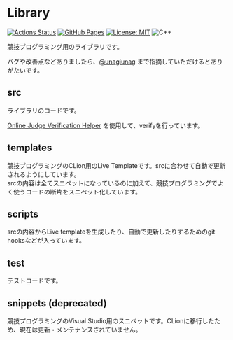 # Library

[![Actions Status](https://github.com/rajyan/library/workflows/verify/badge.svg)](https://github.com/rajyan/library/actions) 
[![GitHub Pages](https://img.shields.io/static/v1?label=GitHub+Pages&message=+&color=brightgreen&logo=github)](https://rajyan.github.io/library/)
[![License: MIT](https://img.shields.io/badge/License-MIT-blue.svg)](LICENSE)
![C++](https://img.shields.io/badge/C++-17-purple)

競技プログラミング用のライブラリです。

バグや改善点などありましたら、[@unagiunag](https://twitter.com/unagiunag) まで指摘していただけるとありがたいです。

## src

ライブラリのコードです。

[Online Judge Verification Helper](https://github.com/online-judge-tools/verification-helper) を使用して、verifyを行っています。

## templates

競技プログラミングのCLion用のLive Templateです。srcに合わせて自動で更新されるようにしています。  
srcの内容は全てスニペットになっているのに加えて、競技プログラミングでよく使うコードの断片をスニペット化しています。  

## scripts

srcの内容からLive templateを生成したり、自動で更新したりするためのgit hooksなどが入っています。

## test

テストコードです。

## snippets (deprecated)

競技プログラミングのVisual Studio用のスニペットです。CLionに移行したため、現在は更新・メンテナンスされていません。
